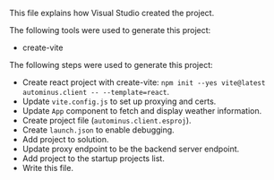 This file explains how Visual Studio created the project.

The following tools were used to generate this project:
- create-vite

The following steps were used to generate this project:
- Create react project with create-vite: `npm init --yes vite@latest autominus.client -- --template=react`.
- Update `vite.config.js` to set up proxying and certs.
- Update `App` component to fetch and display weather information.
- Create project file (`autominus.client.esproj`).
- Create `launch.json` to enable debugging.
- Add project to solution.
- Update proxy endpoint to be the backend server endpoint.
- Add project to the startup projects list.
- Write this file.
